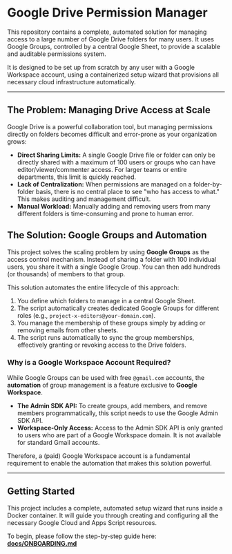 # Google Drive Permission Manager

This repository contains a complete, automated solution for managing access to a large number of Google Drive folders for many users. It uses Google Groups, controlled by a central Google Sheet, to provide a scalable and auditable permissions system.

It is designed to be set up from scratch by any user with a Google Workspace account, using a containerized setup wizard that provisions all necessary cloud infrastructure automatically.

---

## The Problem: Managing Drive Access at Scale

Google Drive is a powerful collaboration tool, but managing permissions directly on folders becomes difficult and error-prone as your organization grows:

*   **Direct Sharing Limits:** A single Google Drive file or folder can only be directly shared with a maximum of 100 users or groups who can have editor/viewer/commenter access. For larger teams or entire departments, this limit is quickly reached.
*   **Lack of Centralization:** When permissions are managed on a folder-by-folder basis, there is no central place to see "who has access to what." This makes auditing and management difficult.
*   **Manual Workload:** Manually adding and removing users from many different folders is time-consuming and prone to human error.

## The Solution: Google Groups and Automation

This project solves the scaling problem by using **Google Groups** as the access control mechanism. Instead of sharing a folder with 100 individual users, you share it with a single Google Group. You can then add hundreds (or thousands) of members to that group.

This solution automates the entire lifecycle of this approach:

1.  You define which folders to manage in a central Google Sheet.
2.  The script automatically creates dedicated Google Groups for different roles (e.g., `project-x-editors@your-domain.com`).
3.  You manage the membership of these groups simply by adding or removing emails from other sheets.
4.  The script runs automatically to sync the group memberships, effectively granting or revoking access to the Drive folders.

### Why is a Google Workspace Account Required?

While Google Groups can be used with free `@gmail.com` accounts, the **automation** of group management is a feature exclusive to **Google Workspace**.

*   **The Admin SDK API:** To create groups, add members, and remove members programmatically, this script needs to use the Google Admin SDK API.
*   **Workspace-Only Access:** Access to the Admin SDK API is only granted to users who are part of a Google Workspace domain. It is not available for standard Gmail accounts.

Therefore, a (paid) Google Workspace account is a fundamental requirement to enable the automation that makes this solution powerful.

---

## Getting Started

This project includes a complete, automated setup wizard that runs inside a Docker container. It will guide you through creating and configuring all the necessary Google Cloud and Apps Script resources.

To begin, please follow the step-by-step guide here: **[docs/ONBOARDING.md](./docs/ONBOARDING.md)**
